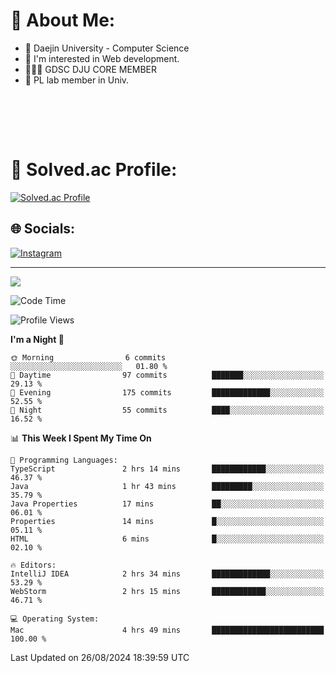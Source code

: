 # 💫 About Me:

<ul>
 <li> 🏫 Daejin University - Computer Science </li>
 <li> 👀 I'm interested in Web development.</li>
 <li> 🧑🏻‍💻 GDSC DJU CORE MEMBER </li>
 <li> 🧪 PL lab member in Univ. </li>
</ul>


<br><br>





<br>

# 💯 Solved.ac Profile: 
[![Solved.ac Profile](http://mazassumnida.wtf/api/v2/generate_badge?boj=jieunsse)](https://solved.ac/jieunsse/)
<br>


## 🌐 Socials:
[![Instagram](https://img.shields.io/badge/Instagram-%23E4405F.svg?logo=Instagram&logoColor=white)](https://instagram.com/jieunsse) 

---

[![](https://visitcount.itsvg.in/api?id=Jayden&label=Profile%20Views&color=3&icon=7&pretty=true)](https://visitcount.itsvg.in)


<!-- Proudly created with GPRM ( https://gprm.itsvg.in ) -->


<!--START_SECTION:waka-->
![Code Time](http://img.shields.io/badge/Code%20Time-494%20hrs%2041%20mins-blue)

![Profile Views](http://img.shields.io/badge/Profile%20Views-2-blue)

**I'm a Night 🦉** 

```text
🌞 Morning                6 commits           ░░░░░░░░░░░░░░░░░░░░░░░░░   01.80 % 
🌆 Daytime                97 commits          ███████░░░░░░░░░░░░░░░░░░   29.13 % 
🌃 Evening                175 commits         █████████████░░░░░░░░░░░░   52.55 % 
🌙 Night                  55 commits          ████░░░░░░░░░░░░░░░░░░░░░   16.52 % 
```


📊 **This Week I Spent My Time On** 

```text
💬 Programming Languages: 
TypeScript               2 hrs 14 mins       ████████████░░░░░░░░░░░░░   46.37 % 
Java                     1 hr 43 mins        █████████░░░░░░░░░░░░░░░░   35.79 % 
Java Properties          17 mins             ██░░░░░░░░░░░░░░░░░░░░░░░   06.01 % 
Properties               14 mins             █░░░░░░░░░░░░░░░░░░░░░░░░   05.11 % 
HTML                     6 mins              █░░░░░░░░░░░░░░░░░░░░░░░░   02.10 % 

🔥 Editors: 
IntelliJ IDEA            2 hrs 34 mins       █████████████░░░░░░░░░░░░   53.29 % 
WebStorm                 2 hrs 15 mins       ████████████░░░░░░░░░░░░░   46.71 % 

💻 Operating System: 
Mac                      4 hrs 49 mins       █████████████████████████   100.00 % 
```


 Last Updated on 26/08/2024 18:39:59 UTC
<!--END_SECTION:waka-->
